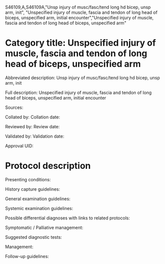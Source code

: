 S46109,A,S46109A,"Unsp injury of musc/fasc/tend long hd bicep, unsp arm, init", "Unspecified injury of muscle, fascia and tendon of long head of biceps, unspecified arm, initial encounter","Unspecified injury of muscle, fascia and tendon of long head of biceps, unspecified arm"
# Category title: Unspecified injury of muscle, fascia and tendon of long head of biceps, unspecified arm

Abbreviated description: Unsp injury of musc/fasc/tend long hd bicep, unsp arm, init

Full description: Unspecified injury of muscle, fascia and tendon of long head of biceps, unspecified arm, initial encounter

Sources:

Collated by:
Collation date:

Reviewed by:
Review date:

Validated by:
Validation date:

Approval UID:

# Protocol description

Presenting conditions:

History capture guidelines:

General examination guidelines:

Systemic examination guidelines:

Possible differential diagnoses with links to related protocols:

Symptomatic / Palliative management:

Suggested diagnostic tests:

Management:

Follow-up guidelines:
